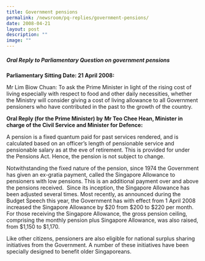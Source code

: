 ```yaml
---
title: Government pensions
permalink: /newsroom/pq-replies/government-pensions/
date: 2008-04-21
layout: post
description: ""
image: ""
---
```

##### Oral Reply to Parliamentary Question on government pensions

**Parliamentary Sitting Date: 21 April 2008:**

Mr Lim Biow Chuan: To ask the Prime Minister in light of the rising cost of living especially with respect to food and other daily necessities, whether the Ministry will consider giving a cost of living allowance to all Government pensioners who have contributed in the past to the growth of the country.

**Oral Reply (for the Prime Minister) by** **Mr Teo Chee Hean, Minister in charge of the Civil Service and Minister for Defence:**

A pension is a fixed quantum paid for past services rendered, and is calculated based on an officer’s length of pensionable service and pensionable salary as at the eve of retirement. This is provided for under the Pensions Act. Hence, the pension is not subject to change.

Notwithstanding the fixed nature of the pension, since 1974 the Government has given an ex-gratia payment, called the Singapore Allowance to pensioners with low pensions. This is an additional payment over and above the pensions received.  Since its inception, the Singapore Allowance has been adjusted several times. Most recently, as announced during the Budget Speech this year, the Government has with effect from 1 April 2008 increased the Singapore Allowance by $20 from $200 to $220 per month. For those receiving the Singapore Allowance, the gross pension ceiling, comprising the monthly pension plus Singapore Allowance, was also raised, from $1,150 to $1,170. 

Like other citizens, pensioners are also eligible for national surplus sharing initiatives from the Government. A number of these initiatives have been specially designed to benefit older Singaporeans.